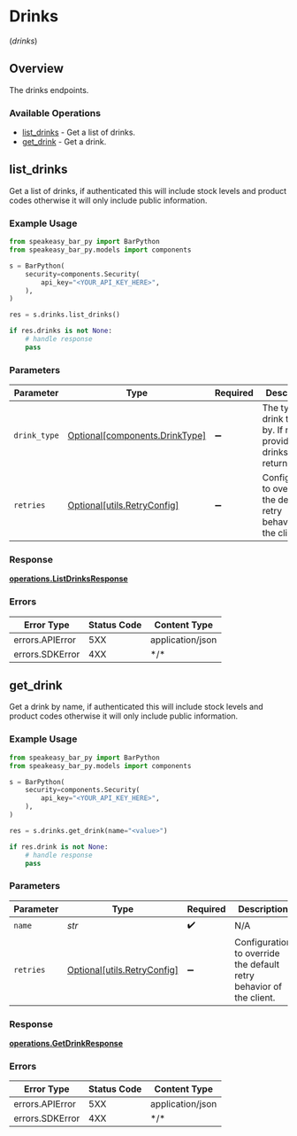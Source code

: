 # Drinks
(*drinks*)

## Overview

The drinks endpoints.

### Available Operations

* [list_drinks](#list_drinks) - Get a list of drinks.
* [get_drink](#get_drink) - Get a drink.

## list_drinks

Get a list of drinks, if authenticated this will include stock levels and product codes otherwise it will only include public information.

### Example Usage

```python
from speakeasy_bar_py import BarPython
from speakeasy_bar_py.models import components

s = BarPython(
    security=components.Security(
        api_key="<YOUR_API_KEY_HERE>",
    ),
)

res = s.drinks.list_drinks()

if res.drinks is not None:
    # handle response
    pass

```

### Parameters

| Parameter                                                                    | Type                                                                         | Required                                                                     | Description                                                                  |
| ---------------------------------------------------------------------------- | ---------------------------------------------------------------------------- | ---------------------------------------------------------------------------- | ---------------------------------------------------------------------------- |
| `drink_type`                                                                 | [Optional[components.DrinkType]](../../models/components/drinktype.md)       | :heavy_minus_sign:                                                           | The type of drink to filter by. If not provided all drinks will be returned. |
| `retries`                                                                    | [Optional[utils.RetryConfig]](../../models/utils/retryconfig.md)             | :heavy_minus_sign:                                                           | Configuration to override the default retry behavior of the client.          |

### Response

**[operations.ListDrinksResponse](../../models/operations/listdrinksresponse.md)**

### Errors

| Error Type       | Status Code      | Content Type     |
| ---------------- | ---------------- | ---------------- |
| errors.APIError  | 5XX              | application/json |
| errors.SDKError  | 4XX              | \*/\*            |

## get_drink

Get a drink by name, if authenticated this will include stock levels and product codes otherwise it will only include public information.

### Example Usage

```python
from speakeasy_bar_py import BarPython
from speakeasy_bar_py.models import components

s = BarPython(
    security=components.Security(
        api_key="<YOUR_API_KEY_HERE>",
    ),
)

res = s.drinks.get_drink(name="<value>")

if res.drink is not None:
    # handle response
    pass

```

### Parameters

| Parameter                                                           | Type                                                                | Required                                                            | Description                                                         |
| ------------------------------------------------------------------- | ------------------------------------------------------------------- | ------------------------------------------------------------------- | ------------------------------------------------------------------- |
| `name`                                                              | *str*                                                               | :heavy_check_mark:                                                  | N/A                                                                 |
| `retries`                                                           | [Optional[utils.RetryConfig]](../../models/utils/retryconfig.md)    | :heavy_minus_sign:                                                  | Configuration to override the default retry behavior of the client. |

### Response

**[operations.GetDrinkResponse](../../models/operations/getdrinkresponse.md)**

### Errors

| Error Type       | Status Code      | Content Type     |
| ---------------- | ---------------- | ---------------- |
| errors.APIError  | 5XX              | application/json |
| errors.SDKError  | 4XX              | \*/\*            |